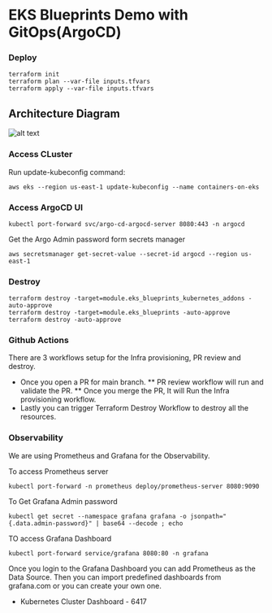 # EKS Blueprints Demo with GitOps(ArgoCD)

### Deploy
```
terraform init
terraform plan --var-file inputs.tfvars
terraform apply --var-file inputs.tfvars
```

## Architecture Diagram
![alt text](https://github.com/lkravi/eks_blueprints/blob/main/static/eks_bp.png)

### Access CLuster
Run update-kubeconfig command:
```
aws eks --region us-east-1 update-kubeconfig --name containers-on-eks
```

### Access ArgoCD UI
```
kubectl port-forward svc/argo-cd-argocd-server 8080:443 -n argocd
```

Get the Argo Admin password form secrets manager
```
aws secretsmanager get-secret-value --secret-id argocd --region us-east-1
```


### Destroy
```
terraform destroy -target=module.eks_blueprints_kubernetes_addons -auto-approve
terraform destroy -target=module.eks_blueprints -auto-approve
terraform destroy -auto-approve
```

### Github Actions
There are 3 workflows setup for the Infra provisioning, PR review and destroy.
* Once you open a PR for main branch.
    ** PR review workflow will run and validate the PR.
    ** Once you merge the PR, It will Run the Infra provisioning workflow.
* Lastly you can trigger Terraform Destroy Workflow to destroy all the resources. 


### Observability

We are using Prometheus and Grafana for the Observability.

To access Prometheus server
```
kubectl port-forward -n prometheus deploy/prometheus-server 8080:9090
```

To Get Grafana Admin password
```
kubectl get secret --namespace grafana grafana -o jsonpath="{.data.admin-password}" | base64 --decode ; echo
```

TO access Grafana Dashboard
```
kubectl port-forward service/grafana 8080:80 -n grafana
```

Once you login to the Grafana Dashboard you can add Prometheus as the Data Source. 
Then you can import predefined dashboards from grafana.com or you can create your own one.
* Kubernetes Cluster Dashboard - 6417



